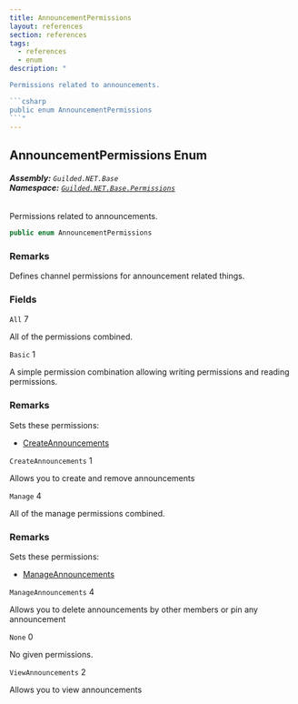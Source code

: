 ```yaml
---
title: AnnouncementPermissions
layout: references
section: references
tags:
  - references
  - enum
description: "

Permissions related to announcements.

```csharp
public enum AnnouncementPermissions
```"
---
```


## AnnouncementPermissions Enum
###### **Assembly:** `Guilded.NET.Base`<br/>**Namespace:** [`Guilded.NET.Base.Permissions`](Guilded.NET.Base.Permissions 'Guilded.NET.Base.Permissions')

Permissions related to announcements.

```csharp
public enum AnnouncementPermissions
```

### Remarks
  
Defines channel permissions for announcement related things.
### Fields

<a name='Guilded.NET.Base.Permissions.AnnouncementPermissions.All'></a>

`All` 7

All of the permissions combined.

<a name='Guilded.NET.Base.Permissions.AnnouncementPermissions.Basic'></a>

`Basic` 1

A simple permission combination allowing writing permissions and reading permissions.

### Remarks
  
Sets these permissions:  
- [CreateAnnouncements](AnnouncementPermissions#Guilded.NET.Base.Permissions.AnnouncementPermissions.CreateAnnouncements 'Guilded.NET.Base.Permissions.AnnouncementPermissions.CreateAnnouncements')

<a name='Guilded.NET.Base.Permissions.AnnouncementPermissions.CreateAnnouncements'></a>

`CreateAnnouncements` 1

Allows you to create and remove announcements

<a name='Guilded.NET.Base.Permissions.AnnouncementPermissions.Manage'></a>

`Manage` 4

All of the manage permissions combined.

### Remarks
  
Sets these permissions:  
- [ManageAnnouncements](AnnouncementPermissions#Guilded.NET.Base.Permissions.AnnouncementPermissions.ManageAnnouncements 'Guilded.NET.Base.Permissions.AnnouncementPermissions.ManageAnnouncements')

<a name='Guilded.NET.Base.Permissions.AnnouncementPermissions.ManageAnnouncements'></a>

`ManageAnnouncements` 4

Allows you to delete announcements by other members or pin any announcement

<a name='Guilded.NET.Base.Permissions.AnnouncementPermissions.None'></a>

`None` 0

No given permissions.

<a name='Guilded.NET.Base.Permissions.AnnouncementPermissions.ViewAnnouncements'></a>

`ViewAnnouncements` 2

Allows you to view announcements